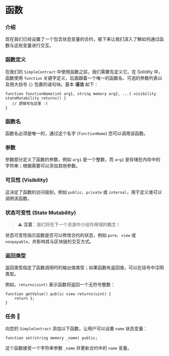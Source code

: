 # 函数  

### 介绍  

现在我们已经设置了一个包含状态变量的合约，接下来让我们深入了解如何通过函数与这些变量进行交互。  

### 函数定义  

在我们的 `SimpleContract` 中使用函数之前，我们需要先定义它。在 Solidity 中，函数使用 `function` 关键字定义，后面跟着一个唯一的函数名、可选的参数列表以及用大括号 `{}` 包裹的语句块。基本 **语法** 如下：  

```solidity  
function functionName(int arg1, string memory arg2, ...) visibility stateMutability returns() {
   // 逻辑写在这里 :)  
}
```  

### 函数名  

函数名必须是唯一的，通过这个名字 (`functionName`) 您可以调用该函数。  

### 参数  

参数部分定义了函数的参数，例如 `arg1` 是一个整数，而 `arg2` 是存储在内存中的字符串；根据需要可以添加其他参数。  

### 可见性 (Visibility)  

这决定了函数的访问级别，例如 `public`、`private` 或 `internal`，用于定义谁可以调用该函数。  

### 状态可变性 (State Mutability)  

> ⚠️ **注意**：我们将在下一个资源中介绍作用域的概念！  

状态可变性指示函数是否可以修改合约的状态，例如 `pure`、`view` 或 `nonpayable`，并影响其与区块链的交互方式。  

### 返回类型  

返回类型指定了函数调用时的输出值类型；如果函数有返回值，可以在括号中注明类型。  

例如，`returns(uint)` 表示函数将返回一个无符号整数：  

```solidity  
function getValue() public view returns(uint) {
	return 1;  
}
```  

### 任务 📝  

向您的 `SimpleContract` 添加以下函数，让用户可以设置 `name` 状态变量：  

```solidity  
function set(string memory _name) public;  
```  

这个函数接受一个字符串参数 `_name` 并更新合约中的 `name` 变量。  